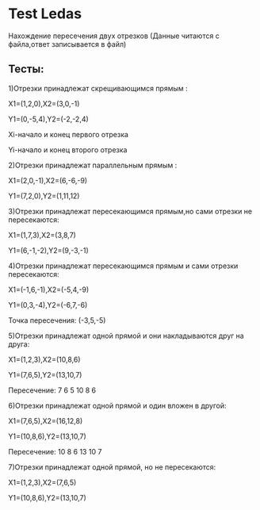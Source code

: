 # Test Ledas
Нахождение пересечения двух отрезков
(Данные читаются с файла,ответ записывается в файл)
## Тесты:
1)Отрезки принадлежат скрещивающимся прямым :

X1=(1,2,0),X2=(3,0,-1)

Y1=(0,-5,4),Y2=(-2,-2,4)

Xi-начало и конец первого отрезка

Yi-начало и конец второго отрезка

2)Отрезки принадлежат параллельным прямым :

X1=(2,0,-1),X2=(6,-6,-9)

Y1=(7,2,0),Y2=(1,11,12)

3)Отрезки принадлежат пересекающимся прямым,но сами отрезки не пересекаются:

X1=(1,7,3),X2=(3,8,7)

Y1=(6,-1,-2),Y2=(9,-3,-1)

4)Отрезки принадлежат пересекающимся прямым и сами отрезки пересекаются:

X1=(-1,6,-1),X2=(-5,4,-9)

Y1=(0,3,-4),Y2=(-6,7,-6)

Точка пересечения: (-3,5,-5)

5)Отрезки принадлежат одной прямой и они накладываются друг на друга:

X1=(1,2,3),X2=(10,8,6)

Y1=(7,6,5),Y2=(13,10,7)

Пересечение:
7 6 5
10 8 6

6)Отрезки принадлежат одной прямой и один вложен в другой:

X1=(7,6,5),X2=(16,12,8)

Y1=(10,8,6),Y2=(13,10,7)

Пересечение:
10 8 6
13 10 7

7)Отрезки принадлежат одной прямой, но не пересекаются:

X1=(1,2,3),X2=(7,6,5)

Y1=(10,8,6),Y2=(13,10,7)


